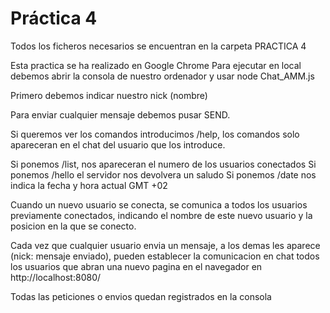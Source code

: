 # Práctica 4

Todos los ficheros necesarios se encuentran en la carpeta PRACTICA 4

Esta practica se ha realizado en Google Chrome
Para ejecutar en local debemos abrir la consola de nuestro ordenador y usar node Chat_AMM.js

Primero debemos indicar nuestro nick (nombre)

Para enviar cualquier mensaje debemos pusar SEND.

Si queremos ver los comandos introducimos /help, los comandos solo apareceran en el chat del usuario que los introduce.

Si ponemos /list, nos apareceran el numero de los usuarios conectados
Si ponemos /hello el servidor nos devolvera un saludo
Si ponemos /date nos indica la fecha y hora actual GMT +02

Cuando un nuevo usuario se conecta, se comunica a todos los usuarios previamente conectados, indicando el nombre de este nuevo usuario y la posicion en la que se conecto.

Cada vez que cualquier usuario envia un mensaje, a los demas les aparece (nick: mensaje enviado), pueden establecer la comunicacion en chat todos los usuarios que abran una nuevo pagina en el navegador en http://localhost:8080/

Todas las peticiones o envios quedan registrados en la consola
